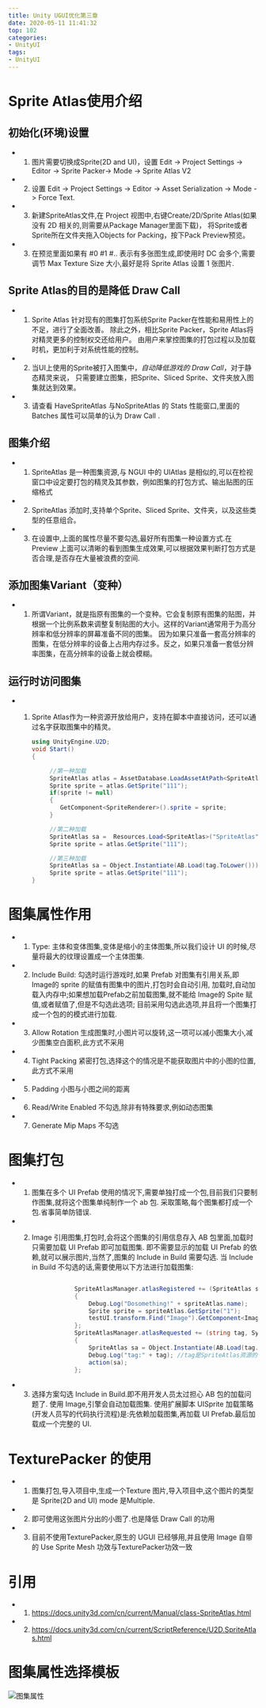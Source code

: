```yaml
---
title: Unity UGUI优化第三章
date: 2020-05-11 11:41:32
top: 102
categories:
- UnityUI
tags:
- UnityUI
---
```


# Sprite Atlas使用介绍

## 初始化(环境)设置

* 1. 图片需要切换成Sprite(2D and UI)，设置 Edit -> Project Settings -> Editor -> Sprite Packer-> Mode -> Sprite Atlas V2
     
* 2. 设置 Edit -> Project Settings -> Editor -> Asset Serialization -> Mode -> Force Text.

* 3. 新建SpriteAtlas文件,在 Project 视图中,右键Create/2D/Sprite Atlas(如果没有 2D 相关的,则需要从Package Manager里面下载)，
     将Sprite或者Sprite所在文件夹拖入Objects for Packing，按下Pack Preview预览。
     
* 3. 在预览里面如果有 #0 #1 #.. 表示有多张图生成,即使用时 DC 会多个,需要调节 Max Texture Size 大小,最好是将 Sprite Atlas 设置 1 张图片.
     

## Sprite Atlas的目的是降低 Draw Call

* 1. Sprite Atlas 针对现有的图集打包系统Sprite Packer在性能和易用性上的不足，进行了全面改善。
     除此之外，相比Sprite Packer，Sprite Atlas将对精灵更多的控制权交还给用户。
     由用户来掌控图集的打包过程以及加载时机，更加利于对系统性能的控制。
     
* 2. 当UI上使用的Sprite被打入图集中，*自动降低游戏的 Draw Call*，对于静态精灵来说，
     只需要建立图集，把Sprite、Sliced Sprite、文件夹放入图集就达到效果。
     
* 3. 请查看 HaveSpriteAtlas 与NoSpriteAtlas 的 Stats 性能窗口,里面的 Batches 属性可以简单的认为 Draw Call .
     
     
## 图集介绍

* 1. SpriteAtlas 是一种图集资源,与 NGUI 中的 UIAtlas 是相似的,可以在检视窗口中设定要打包的精灵及其参数，例如图集的打包方式、输出贴图的压缩格式
     
* 2. SpriteAtlas 添加时,支持单个Sprite、Sliced Sprite、文件夹，以及这些类型的任意组合。
     
* 3. 在设置中,上面的属性尽量不要勾选,最好所有图集一种设置方式.在Preview 上面可以清晰的看到图集生成效果,可以根据效果判断打包方式是否合理,是否存在大量被浪费的空间.
     
## 添加图集Variant（变种）

* 1. 所谓Variant，就是指原有图集的一个变种。它会复制原有图集的贴图，并根据一个比例系数来调整复制贴图的大小。这样的Variant通常用于为高分辨率和低分辨率的屏幕准备不同的图集。
     因为如果只准备一套高分辨率的图集，在低分辨率的设备上占用内存过多。反之，如果只准备一套低分辨率图集，在高分辨率的设备上就会模糊。
     
## 运行时访问图集

* 1. Sprite Atlas作为一种资源开放给用户，支持在脚本中直接访问，还可以通过名字获取图集中的精灵。

     ```c#
     using UnityEngine.U2D;
     void Start()
     {
     
          //第一种加载
          SpriteAtlas atlas = AssetDatabase.LoadAssetAtPath<SpriteAtlas>("Assets/SpriteAtlas/SpriteAtlas.spriteatlas");     
          Sprite sprite = atlas.GetSprite("111");
          if(sprite != null)
          {
             GetComponent<SpriteRenderer>().sprite = sprite;
          }
     
          //第二种加载
          SpriteAtlas sa =  Resources.Load<SpriteAtlas>("SpriteAtlas");
          Sprite sprite = atlas.GetSprite("111");
     
          //第三种加载
          SpriteAtlas sa = Object.Instantiate(AB.Load(tag.ToLower())) as SpriteAtlas;
          Sprite sprite = atlas.GetSprite("111");
     }
     
     ```


# 图集属性作用


* 1. Type: 主体和变体图集,变体是缩小的主体图集,所以我们设计 UI 的时候,尽量将最大的纹理设置成一个主体图集.
     
* 2. Include Build: 勾选时运行游戏时,如果 Prefab 对图集有引用关系,即 Image的 sprite 的赋值有图集中的图片,打包时会自动引用,
     加载时,自动加载入内存中;如果想加载Prefab之前加载图集,就不能给 Image的 Spite 赋值,或者赋值了,但是不勾选此选项;
     目前采用勾选此选项,并且将一个图集打成一个包的的模式进行加载.

* 3. Allow Rotation 生成图集时,小图片可以旋转,这一项可以减小图集大小,减少图集空白面积,此方式不采用
     
* 4. Tight Packing 紧密打包,选择这个的情况是不能获取图片中的小图的位置,此方式不采用
     
* 5. Padding 小图与小图之间的距离
     
* 6. Read/Write Enabled 不勾选,除非有特殊要求,例如动态图集
     
* 7. Generate Mip Maps 不勾选


# 图集打包

* 1. 图集在多个 UI Prefab 使用的情况下,需要单独打成一个包,目前我们只要制作图集,就将这个图集单纯制作一个 ab 包.
     采取策略,每个图集都打成一个包.省事简单防错误.
     
* 2. Image 引用图集,打包时,会将这个图集的引用信息存入 AB 包里面,加载时只需要加载 UI Prefab 即可加载图集.
     即不需要显示的加载 UI Prefab 的依赖,就可以展示图片,当然了,图集的 Include in Build 需要勾选.
     当 Include in Build 不勾选的话,需要使用以下方法进行加载图集:
     
     ```c#
     
                 SpriteAtlasManager.atlasRegistered += (SpriteAtlas spriteAtlas) =>
                 {
                     Debug.Log("Dosomething!" + spriteAtlas.name);
                     Sprite sprite = spriteAtlas.GetSprite("1");
                     testUI.transform.Find("Image").GetComponent<Image>().sprite = sprite;
                 };
                 SpriteAtlasManager.atlasRequested += (string tag, System.Action<SpriteAtlas> action) =>
                 {
                     SpriteAtlas sa = Object.Instantiate(AB.Load(tag.ToLower())) as SpriteAtlas;
                     Debug.Log("tag:" + tag); //tag是SpriteAtlas资源的文件名称
                     action(sa);
                 };
     
     ```
     
* 3. 选择方案勾选 Include in Build.即不用开发人员太过担心 AB 包的加载问题了.
     使用 Image,引擎会自动加载图集.
     使用扩展脚本 UISprite 加载策略(开发人员写的代码执行流程)是:先依赖加载图集,再加载 UI Prefab.最后加载成一个完整的 UI.
     

          


# TexturePacker 的使用

* 1. 图集打包,导入项目中,生成一个Texture 图片,导入项目中,这个图片的类型是 Sprite(2D and UI) mode 是Multiple.
     
* 2. 即可使用这张图片分出的小图了.也是降低 Draw Call 的功用
     
* 3. 目前不使用TexturePacker,原生的 UGUI 已经够用,并且使用 Image 自带的 Use Sprite Mesh 功效与TexturePacker功效一致





# 引用
* 1. https://docs.unity3d.com/cn/current/Manual/class-SpriteAtlas.html
     
* 2. https://docs.unity3d.com/cn/current/ScriptReference/U2D.SpriteAtlas.html
     



# 图集属性选择模板

![图集属性](图集属性.png)